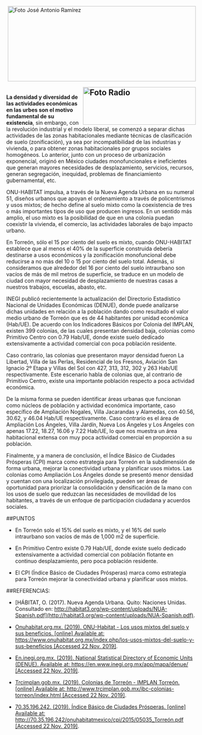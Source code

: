<p>
   <a title="ir a Otras Publicaciones" href="http://www.trcimplan.gob.mx/autores/jose-antonio-ramirez-reyes.html"><img class="img-responsive contenido-imagen" src="../imagenes/128/arq-jose-antonio-ramirez-reyes-top2.png" align="right" alt="Foto José Antonio Ramírez" width="500" height="200"></a>

</p>

</br></br></br></br></br></br></br></br>
 <a title="ir a Programa de Radio" href="https://t.co/ZHr5JOM9du"><img class="img-responsive contenido-imagen" src="suelo-mixto-como-politica-de-desarrollo-sostenible-nov2019/p26112019.jpg" align="right" alt="Foto Radio" width="300" height="100"></a>
---

**La densidad y diversidad de las actividades económicas en las urbes son el motivo fundamental de su existencia**, sin embargo, con la revolución industrial y el modelo liberal, se comenzó a separar dichas actividades de las zonas habitacionales mediante técnicas de clasificación de suelo (zonificación), ya sea por incompatibilidad de las industrias y vivienda, o para obtener zonas habitacionales por grupos sociales homogéneos. Lo anterior, junto con un proceso de urbanización exponencial, originó en México ciudades monofuncionales e ineficientes que generan mayores necesidades de desplazamiento, servicios, recursos, generan segregación, inequidad, problemas de financiamiento gubernamental, etc.

ONU-HABITAT impulsa, a través de la Nueva Agenda Urbana en su numeral 51, diseños urbanos que apoyan el ordenamiento a través de policentrismos y usos mixtos; de hecho define al suelo mixto como la coexistencia de tres o más importantes tipos de uso que producen ingresos. En un sentido más amplio, el uso mixto es la posibilidad de que en una colonia puedan coexistir la vivienda, el comercio, las actividades laborales de bajo impacto urbano.

En Torreón, sólo el 15 por ciento del suelo es mixto, cuando ONU-HABITAT establece que al menos el 40% de la superficie construida debería destinarse a usos económicos y la zonificación monofuncional debe reducirse a no más del 10 o 15 por ciento del suelo total. Además, si consideramos que alrededor del 16 por ciento del suelo intraurbano son vacíos de más de mil metros de superficie, se traduce en un modelo de ciudad con mayor necesidad de desplazamiento de nuestras casas a nuestros trabajos, escuelas, abasto, etc.

INEGI publicó recientemente la actualización del Directorio Estadístico Nacional de Unidades Económicas (DENUE), donde puede analizarse dichas unidades en relación a la población dando como resultado el valor medio urbano de Torreón que es de 44 habitantes por unidad económica (Hab/UE). De acuerdo con los Indicadores Básicos por Colonia del IMPLAN, existen 399 colonias, de las cuales presentan densidad baja, colonias como Primitivo Centro con 0.79 Hab/UE, donde existe suelo dedicado extensivamente a actividad comercial con poca población residente.

Caso contrario, las colonias que presentaron mayor densidad fueron La Libertad, Villa de las Perlas, Residencial de los Fresnos, Aviación San Ignacio 2º Etapa y Villas del Sol con 427, 313, 312, 302 y 263  Hab/UE respectivamente. Este escenario habla de colonias que, al contrario de Primitivo Centro, existe una importante población respecto a poca actividad económica.

De la misma forma se pueden identificar áreas urbanas que funcionan como núcleos de población y actividad económica importante, caso específico de Ampliación Nogales, Villa Jacarandas y Alamedas, con 40.56, 30.62, y 46.04  Hab/UE respectivamente. Caso contrario es el área de Ampliación Los Ángeles, Villa Jardín, Nueva Los Ángeles y Los Ángeles con apenas 17.22, 18.27, 16.06 y 7.22 Hab/UE, lo que nos muestra un área habitacional extensa con muy poca actividad comercial en proporción a su población.

Finalmente, y a manera de conclusión, el Índice Básico de Ciudades Prósperas (CPI) marca como estrategia para Torreón en la subdimensión de forma urbana, mejorar la conectividad urbana y planificar usos mixtos. Las colonias como Ampliación Los Ángeles donde se presentó menor densidad y cuentan con una localización privilegiada, pueden ser áreas de oportunidad para priorizar la consolidación y densificación de la mano con los usos de suelo que reduzcan las necesidades de movilidad de los habitantes, a través de un enfoque de participación ciudadana y acuerdos sociales.

##PUNTOS

- En Torreón solo el 15% del suelo es mixto, y el 16% del suelo intraurbano son vacíos de más de 1,000 m2 de superficie.

- En Primitivo Centro existe 0.79 Hab/UE, donde existe suelo dedicado extensivamente a actividad comercial con población flotante en continuo desplazamiento, pero poca población residente.

- El CPI (Índice Básico de Ciudades Prósperas) marca como estrategia para Torreón mejorar la conectividad urbana y planificar usos mixtos.

##REFERENCIAS:

* [HÁBITAT, O. (2017). Nueva Agenda Urbana. Quito: Naciones Unidas. Consultado en: http://habitat3.org/wp-content/uploads/NUA-Spanish.pdf](http://habitat3.org/wp-content/uploads/NUA-Spanish.pdf).

* [Onuhabitat.org.mx. (2019). ONU-Habitat - Los usos mixtos del suelo y sus beneficios. [online] Available at: https://www.onuhabitat.org.mx/index.php/los-usos-mixtos-del-suelo-y-sus-beneficios [Accessed 22 Nov. 2019]](https://www.onuhabitat.org.mx/index.php/los-usos-mixtos-del-suelo-y-sus-beneficios).

* [En.inegi.org.mx. (2019). National Statistical Directory of Economic Units (DENUE). Available at: https://en.www.inegi.org.mx/app/mapa/denue/ [Accessed 22 Nov. 2019]](https://en.www.inegi.org.mx/app/mapa/denue/).

* [Trcimplan.gob.mx. (2019). Colonias de Torreón - IMPLAN Torreón. [online] Available at: http://www.trcimplan.gob.mx/ibc-colonias-torreon/index.html [Accessed 22 Nov. 2019]](http://www.trcimplan.gob.mx/ibc-colonias-torreon/index.html).

* [70.35.196.242. (2019). Índice Básico de Ciudades Prósperas. [online] Available at: http://70.35.196.242/onuhabitatmexico/cpi/2015/05035_Torreón.pdf [Accessed 22 Nov. 2019]](http://70.35.196.242/onuhabitatmexico/cpi/2015/05035_Torreón.pdf).
